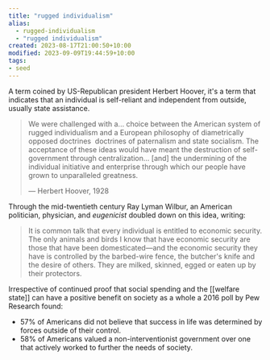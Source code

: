 ```yaml
---
title: "rugged individualism"
alias:
  - rugged-individualism
  - "rugged individualism"
created: 2023-08-17T21:00:50+10:00
modified: 2023-09-09T19:44:59+10:00
tags:
- seed
---
```


A term coined by US-Republican president Herbert Hoover, it's a term that indicates that an individual is self-reliant and independent from outside, usually state assistance.

> We were challenged with a... choice between the American system of rugged individualism and a European philosophy of diametrically opposed doctrines ­ doctrines of paternalism and state socialism. The acceptance of these ideas would have meant the destruction of self-government through centralization... [and] the undermining of the individual initiative and enterprise through which our people have grown to unparalleled greatness.
> 
> — Herbert Hoover, 1928

Through the mid-twentieth century Ray Lyman Wilbur, an American politician, physician, and *eugenicist* doubled down on this idea, writing:

> It is common talk that every individual is entitled to economic security. The only animals and birds I know that have economic security are those that have been domesticated—and the economic security they have is controlled by the barbed-wire fence, the butcher's knife and the desire of others. They are milked, skinned, egged or eaten up by their protectors.

Irrespective of continued proof that social spending and the [[welfare state]] can have a positive benefit on society as a whole a 2016 poll by Pew Research found:
- 57% of Americans did not believe that success in life was determined by forces outside of their control.
- 58% of Americans valued a non-interventionist government over one that actively worked to further the needs of society.